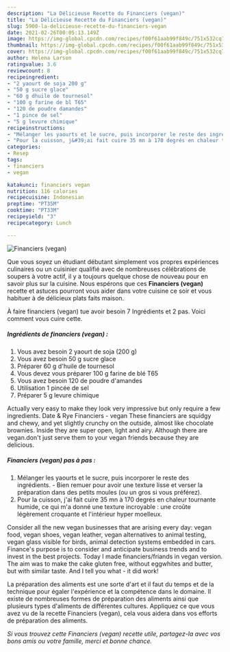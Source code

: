 ```yaml
---
description: "La Délicieuse Recette du Financiers (vegan)"
title: "La Délicieuse Recette du Financiers (vegan)"
slug: 5900-la-delicieuse-recette-du-financiers-vegan
date: 2021-02-26T00:05:13.149Z
image: https://img-global.cpcdn.com/recipes/f00f61aab99f849c/751x532cq70/financiers-vegan-photo-principale-de-la-recette.jpg
thumbnail: https://img-global.cpcdn.com/recipes/f00f61aab99f849c/751x532cq70/financiers-vegan-photo-principale-de-la-recette.jpg
cover: https://img-global.cpcdn.com/recipes/f00f61aab99f849c/751x532cq70/financiers-vegan-photo-principale-de-la-recette.jpg
author: Helena Larson
ratingvalue: 3.6
reviewcount: 8
recipeingredient:
- "2 yaourt de soja 200 g"
- "50 g sucre glace"
- "60 g dhuile de tournesol"
- "100 g farine de bl T65"
- "120 de poudre damandes"
- "1 pince de sel"
- "5 g levure chimique"
recipeinstructions:
- "Mélanger les yaourts et le sucre, puis incorporer le reste des ingrédients. Bien remuer pour avoir une texture lisse et verser la préparation dans des petits moules (ou un gros si vous préférez)."
- "Pour la cuisson, j&#39;ai fait cuire 35 mn à 170 degrés en chaleur tournante humide, ce qui m&#39;a donné une texture incroyable : une croûte légèrement croquante et l&#39;intérieur hyper moelleux."
categories:
- Resep
tags:
- financiers
- vegan

katakunci: financiers vegan 
nutrition: 116 calories
recipecuisine: Indonesian
preptime: "PT35M"
cooktime: "PT33M"
recipeyield: "3"
recipecategory: Lunch

---
```



![Financiers (vegan)](https://img-global.cpcdn.com/recipes/f00f61aab99f849c/751x532cq70/financiers-vegan-photo-principale-de-la-recette.jpg)

Que vous soyez un étudiant débutant simplement vos propres expériences culinaires ou un cuisinier qualifié avec de nombreuses célébrations de soupers à votre actif, il y a toujours quelque chose de nouveau pour en savoir plus sur la cuisine. Nous espérons que ces <strong> Financiers (vegan) </strong> recette et astuces pourront vous aider dans votre cuisine ce soir et vous habituer à de délicieux plats faits maison.

<!--inarticleads1-->

À faire financiers (vegan) tue avoir besoin 7 Ingrédients et 2 pas. Voici comment vous cuire cette.

##### Ingrédients de financiers (vegan) :

1. Vous avez besoin 2 yaourt de soja (200 g)
1. Vous avez besoin 50 g sucre glace
1. Préparer 60 g d&#39;huile de tournesol
1. Vous devez vous préparer 100 g farine de blé T65
1. Vous avez besoin 120 de poudre d&#39;amandes
1. Utilisation 1 pincée de sel
1. Préparer 5 g levure chimique


Actually very easy to make they look very impressive but only require a few ingredients. Date &amp; Rye Financiers - vegan These financiers are squidgy and chewy, and yet slightly crunchy on the outside, almost like chocolate brownies. Inside they are super open, light and airy. Although there are vegan.don&#39;t just serve them to your vegan friends because they are delicious. 

<!--inarticleads2-->

##### Financiers (vegan) pas à pas :

1. Mélanger les yaourts et le sucre, puis incorporer le reste des ingrédients. - Bien remuer pour avoir une texture lisse et verser la préparation dans des petits moules (ou un gros si vous préférez).
1. Pour la cuisson, j&#39;ai fait cuire 35 mn à 170 degrés en chaleur tournante humide, ce qui m&#39;a donné une texture incroyable : une croûte légèrement croquante et l&#39;intérieur hyper moelleux.


Consider all the new vegan businesses that are arising every day: vegan food, vegan shoes, vegan leather, vegan alternatives to animal testing, vegan glass visible for birds, animal detection systems embedded in cars. Finance&#39;s purpose is to consider and anticipate business trends and to invest in the best projects. Today I made financiers/friands in vegan version. The aim was to make the cake gluten free, without eggwhites and butter, but with similar taste. And I tell you what - it did work! 

<!--inarticleads1-->

<p>
La préparation des aliments est une sorte d'art et il faut du temps et de la technique pour égaler l'expérience et la compétence dans le domaine. Il existe de nombreuses formes de préparation des aliments ainsi que plusieurs types d'aliments de différentes cultures. Appliquez ce que vous avez vu de la recette Financiers (vegan), cela vous aidera dans vos efforts de préparation des aliments.
</p>

<p>
<i>Si vous trouvez cette Financiers (vegan) recette utile, partagez-la avec vos bons amis ou votre famille, merci et bonne chance.</i>
</p>
